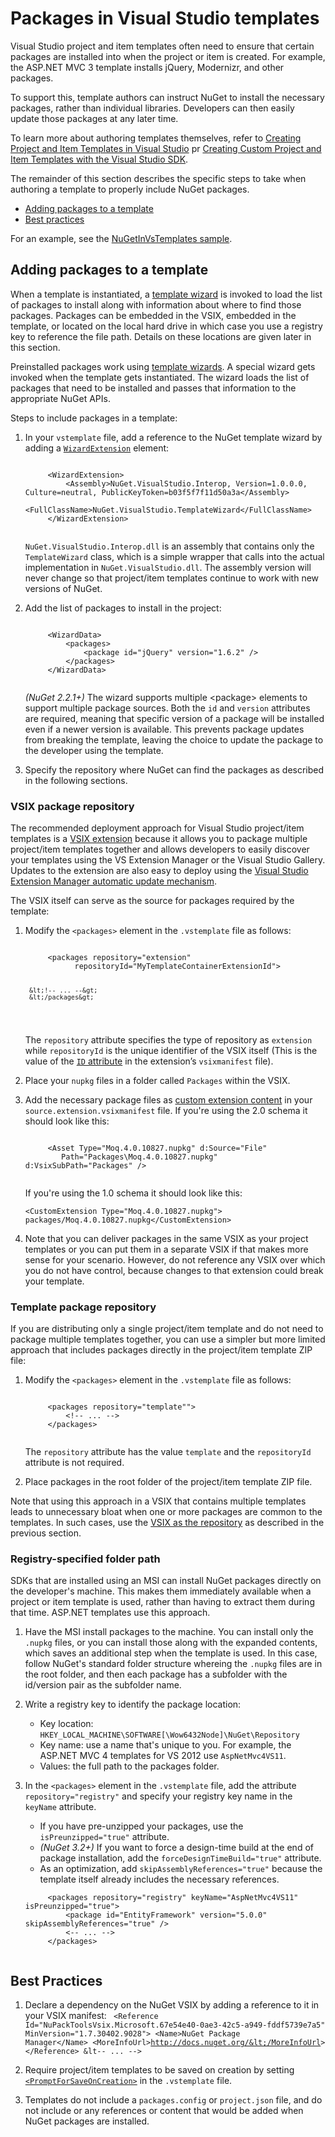 # Packages in Visual Studio templates

Visual Studio project and item templates often need to ensure that certain packages are installed into when the project or item is created. For example, the ASP.NET MVC 3 template installs jQuery, Modernizr, and other packages. 

To support this, template authors can instruct NuGet to install the necessary packages, rather than individual libraries. Developers can then easily update those packages at any later time. 

To learn more about authoring templates themselves, refer to [Creating Project and Item Templates in Visual Studio](https://msdn.microsoft.com/library/s365byhx.aspx) pr [Creating Custom Project and Item Templates with the Visual Studio SDK](https://msdn.microsoft.com/library/ff527340.aspx).

The remainder of this section describes the specific steps to take when authoring a template to properly include NuGet packages.

- [Adding packages to a template](#adding-packages-to-a-template)
- [Best practices](#best-practices)

For an example, see the [NuGetInVsTemplates sample](https://bitbucket.org/marcind/nugetinvstemplates).


## Adding packages to a template

When a template is instantiated, a [template wizard](https://msdn.microsoft.com/library/ms185301.aspx) is invoked to load the list of packages to install along with information about where to find those packages. Packages can be embedded in the VSIX, embedded in the template, or located on the local hard drive in which case you use a registry key to reference the file path. Details on these locations are given later in this section.

Preinstalled packages work using [template wizards](http://msdn.microsoft.com/en-us/library/ms185301.aspx). A special wizard gets invoked when the template gets instantiated. The wizard loads the list of packages that need to be installed and passes that information to the appropriate NuGet APIs.

Steps to include packages in a template:

1. In your `vstemplate` file, add a reference to the NuGet template wizard by
adding a [`WizardExtension`](http://msdn.microsoft.com/library/ms171411.aspx) element:
		
	<code class="html">
		&lt;WizardExtension&gt;
	        &lt;Assembly&gt;NuGet.VisualStudio.Interop, Version=1.0.0.0, Culture=neutral, PublicKeyToken=b03f5f7f11d50a3a&lt;/Assembly&gt;
	        &lt;FullClassName&gt;NuGet.VisualStudio.TemplateWizard&lt;/FullClassName&gt;
	    &lt;/WizardExtension&gt;
	</code>

	`NuGet.VisualStudio.Interop.dll` is an assembly that contains only the `TemplateWizard` class, which is a simple wrapper that calls into the actual implementation in `NuGet.VisualStudio.dll`. The assembly version will never change so that project/item templates continue to work with new versions of NuGet.

2. Add the list of packages to install in the project:
  
    <code class="html">
		&lt;WizardData&gt;
	        &lt;packages&gt;
	            &lt;package id="jQuery" version="1.6.2" /&gt;
	        &lt;/packages&gt;
	    &lt;/WizardData&gt;
	</code>

	*(NuGet 2.2.1+)* The wizard supports multiple &lt;package&gt; elements to support multiple package sources. Both the `id` and `version` attributes are required, meaning that specific version of a package will be installed even if a newer version is available. This prevents package updates from breaking the template, leaving the choice to update the package to the developer using the template.
    
	
3. Specify the repository where NuGet can find the packages as described in the following sections.

### VSIX package repository

The recommended deployment approach for Visual Studio project/item templates is a [VSIX extension](http://msdn.microsoft.com/library/ff363239.aspx) because it allows you to package multiple project/item templates together and allows developers to easily discover your templates using the VS Extension Manager or the Visual Studio Gallery. Updates to the extension are also easy to deploy using the [Visual Studio Extension Manager automatic update mechanism](http://msdn.microsoft.com/library/dd997169.aspx).

The VSIX itself can serve as the source for packages required by the template:
 
1. Modify the `<packages>` element in the `.vstemplate` file as follows:

    <code class="html">
		&lt;packages repository="extension"
              repositoryId="MyTemplateContainerExtensionId"&gt;

    	&lt;!-- ... --&gt;
    	&lt;/packages&gt;
	</code>

	The `repository` attribute specifies the type of repository as `extension` while `repositoryId` is the unique identifier of the VSIX itself (This is the value of the [`ID` attribute](http://msdn.microsoft.com/library/dd393688.aspx) in the extension’s `vsixmanifest` file).

2. Place your `nupkg` files in a folder called `Packages` within the VSIX. 
3. Add the necessary package files as [custom extension content](http://msdn.microsoft.com/library/dd393737.aspx) in your `source.extension.vsixmanifest` file. If you're using the 2.0 schema it should look like this:

    <code class="html">
		&lt;Asset Type="Moq.4.0.10827.nupkg" d:Source="File" 
           Path="Packages\Moq.4.0.10827.nupkg" d:VsixSubPath="Packages" /&gt;
    </code>

    If you're using the 1.0 schema it should look like this:

    <code class="html">&lt;CustomExtension Type="Moq.4.0.10827.nupkg"&gt;
      packages/Moq.4.0.10827.nupkg&lt;/CustomExtension&gt;
    </code></pre>

	 
4. Note that you can deliver packages in the same VSIX as your project templates or you can put them in a separate VSIX if that makes more sense for your scenario. However, do not reference any VSIX over which you do not have control, because changes to that extension could break your template.


### Template package repository

If you are distributing only a single project/item template and do not need to package multiple templates together, you can use a simpler but more limited approach that includes packages directly in the project/item template ZIP file:

1. Modify the `<packages>` element in the `.vstemplate` file as follows:

	<code class="html">
		&lt;packages repository="template""&gt;
			&lt;!-- ... --&gt;
		&lt;/packages&gt;
	</code>
	
	The `repository` attribute has the value `template` and the `repositoryId` attribute is not required.

2. Place packages in the root folder of the project/item template ZIP file.

Note that using this approach in a VSIX that contains multiple templates leads to unnecessary bloat when one or more packages are common to the templates. In such cases, use the [VSIX as the repository](#vsix-package-repository) as described in the previous section.


### Registry-specified folder path

SDKs that are installed using an MSI can install NuGet packages directly on the developer's machine. This makes them immediately available when a project or item template is used, rather than having to extract them during that time. ASP.NET templates use this approach.
 
1. Have the MSI install packages to the machine. You can install only the `.nupkg` files, or you can install those along with the expanded contents, which saves an additional step when the template is used. In this case, follow NuGet's standard folder structure whereing the `.nupkg` files are in the root folder, and then each package has a subfolder with the id/version pair as the subfolder name.

2. Write a registry key to identify the package location:

	- Key location: `HKEY_LOCAL_MACHINE\SOFTWARE[\Wow6432Node]\NuGet\Repository`
	- Key name: use a name that's unique to you. For example, the ASP.NET MVC 4 templates for VS 2012 use `AspNetMvc4VS11`.
	- Values: the full path to the packages folder.

3. In the `<packages>` element in the `.vstemplate` file, add the attribute `repository="registry"` and specify your registry key name in the `keyName` attribute.
 
	- If you have pre-unzipped your packages, use the `isPreunzipped="true"` attribute.
	- *(NuGet 3.2+)* If you want to force a design-time build at the end of package installation, add the `forceDesignTimeBuild="true"` attribute.
	- As an optimization, add `skipAssemblyReferences="true"` because the template itself already includes the necessary references.
	
	<code class="html">
		&lt;packages repository="registry" keyName="AspNetMvc4VS11" isPreunzipped="true"&gt;
	    	&lt;package id="EntityFramework" version="5.0.0" skipAssemblyReferences="true" /&gt;
	    	&lt;-- ... --&gt;
		&lt;/packages&gt;
	</code>
    

## Best Practices

1. Declare a dependency on the NuGet VSIX by adding a reference to it in your VSIX manifest:
    <code class="html">
		&lt;Reference Id="NuPackToolsVsix.Microsoft.67e54e40-0ae3-42c5-a949-fddf5739e7a5" MinVersion="1.7.30402.9028"&gt;
	    	&lt;Name&gt;NuGet Package Manager&lt;/Name&gt;
	    	&lt;MoreInfoUrl&gt;http://docs.nuget.org/&lt;/MoreInfoUrl&gt;
	    &lt;/Reference&gt;
	    &lt-- ... --&gt;
    </code>

2. Require project/item templates to be saved on creation by setting [`<PromptForSaveOnCreation>`](http://msdn.microsoft.com/library/twfxayz5.aspx) in the `.vstemplate` file.

3. Templates do not include a `packages.config` or `project.json` file, and do not include or any references or content that would be added when NuGet packages are installed.

